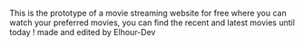 This is the prototype of a movie streaming website for free where you can watch your preferred movies, you can find the recent and latest movies until today !
made and edited by Elhour-Dev
